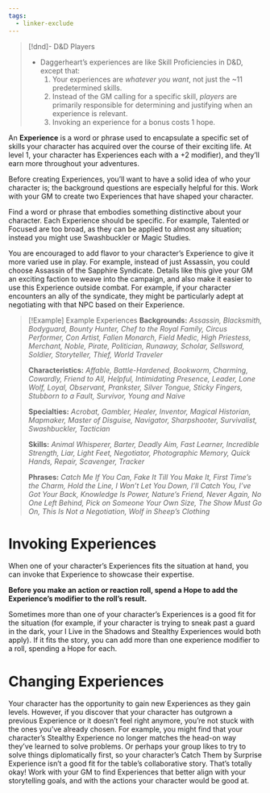 ```yaml
---
tags:
  - linker-exclude
---
```

> [!dnd]- D&D Players
> * Daggerheart’s experiences are like Skill Proficiencies in D&D, except that:
> 	1. Your experiences are *whatever you want*, not just the ~11 predetermined skills.
> 	2. Instead of the GM calling for a specific skill, *players* are primarily responsible for determining and justifying when an experience is relevant.
> 	3. Invoking an experience for a bonus costs 1 hope.

An **Experience** is a word or phrase used to encapsulate a specific set of skills your character has acquired over the course of their exciting life. At level 1, your character has Experiences each with a +2 modifier), and they’ll earn more throughout your adventures. 

Before creating Experiences, you’ll want to have a solid idea of who your character is; the background questions are especially helpful for this. Work with your GM to create two Experiences that have shaped your character.

Find a word or phrase that embodies something distinctive about your character. Each Experience should be specific. For example, Talented or Focused are too broad, as they can be applied to almost any situation; instead you might use Swashbuckler or Magic Studies. 

You are encouraged to add flavor to your character’s Experience to give it more varied use in play. For example, instead of just Assassin, you could choose Assassin of the Sapphire Syndicate. Details like this give your GM an exciting faction to weave into the campaign, and also make it easier to use this Experience outside combat. For example, if your character encounters an ally of the syndicate, they might be particularly adept at negotiating with that NPC based on their Experience.

> [!Example] Example Experiences
> **Backgrounds:** _Assassin, Blacksmith, Bodyguard, Bounty Hunter, Chef to the Royal Family, Circus Performer, Con Artist, Fallen Monarch, Field Medic, High Priestess, Merchant, Noble, Pirate, Politician, Runaway, Scholar, Sellsword, Soldier, Storyteller, Thief, World Traveler_
> 
> **Characteristics:** _Affable, Battle-Hardened, Bookworm, Charming, Cowardly, Friend to All, Helpful, Intimidating Presence, Leader, Lone Wolf, Loyal, Observant, Prankster, Silver Tongue, Sticky Fingers, Stubborn to a Fault, Survivor, Young and Naive_
> 
> **Specialties:** _Acrobat, Gambler, Healer, Inventor, Magical Historian, Mapmaker, Master of Disguise, Navigator, Sharpshooter, Survivalist, Swashbuckler, Tactician_
> 
> **Skills:** _Animal Whisperer, Barter, Deadly Aim, Fast Learner, Incredible Strength, Liar, Light Feet, Negotiator, Photographic Memory, Quick Hands, Repair, Scavenger, Tracker_
> 
> **Phrases:** _Catch Me If You Can, Fake It Till You Make It, First Time’s the Charm, Hold the Line, I Won’t Let You Down, I’ll Catch You, I’ve Got Your Back, Knowledge Is Power, Nature’s Friend, Never Again, No One Left Behind, Pick on Someone Your Own Size, The Show Must Go On, This Is Not a Negotiation, Wolf in Sheep’s Clothing_
> 

# Invoking Experiences
When one of your character’s Experiences fits the situation at hand, you can invoke that Experience to showcase their expertise. 

**Before you make an action or reaction roll, spend a Hope to add the Experience’s modifier to the roll’s result.**

Sometimes more than one of your character’s Experiences is a good fit for the situation (for example, if your character is trying to sneak past a guard in the dark, your I Live in the Shadows and Stealthy Experiences would both apply). If it fits the story, you can add more than one experience modifier to a roll, spending a Hope for each.

# Changing Experiences
Your character has the opportunity to gain new Experiences as they gain levels. However, if you discover that your character has outgrown a previous Experience or it doesn’t feel right anymore, you’re not stuck with the ones you’ve already chosen. For example, you might find that your character’s Stealthy Experience no longer matches the head-on way they’ve learned to solve problems. Or perhaps your group likes to try to solve things diplomatically first, so your character’s Catch Them by Surprise Experience isn’t a good fit for the table’s collaborative story. That’s totally okay! Work with your GM to find Experiences that better align with your storytelling goals, and with the actions your character would be good at.